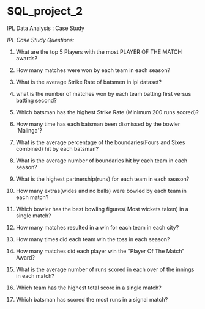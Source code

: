 # SQL_project_2
IPL Data Analysis : Case Study

*IPL Case Study Questions:*

1. What are the top 5 Players with the most PLAYER OF THE MATCH awards?

2. How many matches were won by each team in each season?

3. What is the average Strike Rate of batsmen in ipl dataset?

4. what is the number of matches won by each team batting first versus batting second?

5. Which batsman has the highest Strike Rate (Minimum 200 runs scored)?

6. How many time has each batsman been dismissed by the bowler 'Malinga'?

7. What is the average percentage of the boundaries(Fours and Sixes combined) hit by each batsman?

8. What is the average number of boundaries hit by each team in each season?

9. What is the highest partnership(runs) for each team in each season?

10. How many extras(wides and no balls) were bowled by each team in each match?

11. Which bowler has the best bowling figures( Most wickets taken) in a single match?

12. How many matches resulted in a win for each team in each city?

13. How many times did each team win the toss in each season?

14. How many matches did each player win the "Player Of The Match" Award?

15. What is the average number of runs scored in each over of the innings in each match?

16. Which team has the highest total score in a single match?

17. Which batsman has scored the most runs in a signal match?
